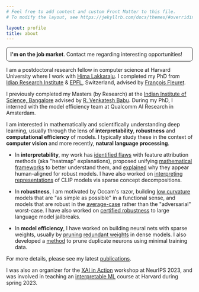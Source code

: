```yaml
---
# Feel free to add content and custom Front Matter to this file.
# To modify the layout, see https://jekyllrb.com/docs/themes/#overriding-theme-defaults

layout: profile
title: about
---
```


<p style="border-width:1px; padding:2%; border-style:solid; border-radius: 8px">
<b>I'm on the job market</b>. Contact me regarding interesting opportunities!
</p>

I am a postdoctoral research fellow in computer science at Harvard University where I work with [Hima Lakkaraju](https://himalakkaraju.github.io/). I completed my PhD from [Idiap Research Institute](http://www.idiap.ch/en) & [EPFL](http://epfl.ch/), Switzerland, advised by [François Fleuret](https://www.idiap.ch/~fleuret/). 

I previously completed my Masters (by Research) at the [Indian Institute of Science, Bangalore](http://www.iisc.ac.in/) advised by [R. Venkatesh Babu](http://cds.iisc.ac.in/faculty/venky/). During my PhD, I interned with the model efficiency team at Qualcomm AI Research in Amsterdam.

I am interested in mathematically and scientifically understanding deep learning, usually through the lens of **interpretability**, **robustness** and **computational efficiency** of models. I typically study these in the context of **computer vision** and more recently, **natural language processing**. 

- In **interpretability**, my work has [identified flaws](https://openreview.net/forum?id=dYeAHXnpWJ4) with feature attribution methods (aka "heatmap" explanations), proposed unifying [mathematical frameworks](https://arxiv.org/abs/2206.01254) to better understand them, and [explained](https://arxiv.org/abs/2305.19101) why they appear human-aligned for robust models. I have also worked on [interpreting representations](https://arxiv.org/abs/2402.10376) of CLIP models via sparse concept decompositions.

- In **robustness**, I am motivated by Occam's razor, building [low curvature](https://arxiv.org/abs/2206.07144) models that are "as simple as possible" in a functional sense, and models that are robust in the [average-case](https://arxiv.org/abs/2307.13885) rather than the "adversarial" worst-case. I have also worked on [certified robustness](https://arxiv.org/abs/2309.02705) to large language model jailbreaks.

- In **model efficiency**, I have worked on building neural nets with sparse weights, usually by [pruning](https://openaccess.thecvf.com/content/CVPR2022W/ECV/html/Srinivas_Cyclical_Pruning_for_Sparse_Neural_Networks_CVPRW_2022_paper.html) [redundant weights](https://arxiv.org/abs/1611.06694) in dense models. I also developed a [method](https://arxiv.org/abs/1507.06149) to prune duplicate neurons using minimal training data.

For more details, please see my latest <a href="/publications.html">publications</a>. 

I was also an organizer for the [XAI in Action](https://xai-in-action.github.io/) workshop at NeurIPS 2023, and was involved in teaching an [interpretable ML](https://interpretable-ml-class.github.io/) course at Harvard during spring 2023.





